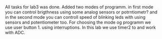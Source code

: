 All tasks for lab3 was done. Added two modes of programm. in first mode you can control brigthness using some analog sensors or potrntiometr? and in the second mode you can controll speed of blinking leds with using sensors and potentiometer too. For choosing the mode og programm we use user button 1. using interruptions. In this lab we use timer2 to and work with ADC.